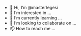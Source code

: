 - 👋 Hi, I’m @masterlegesi
- 👀 I’m interested in ...
- 🌱 I’m currently learning ...
- 💞️ I’m looking to collaborate on ...
- 📫 How to reach me ...

<!---
masterlegesi/masterlegesi is a ✨ special ✨ repository because its `README.md` (this file) appears on your GitHub profile.
You can click the Preview link to take a look at your changes.
--->
